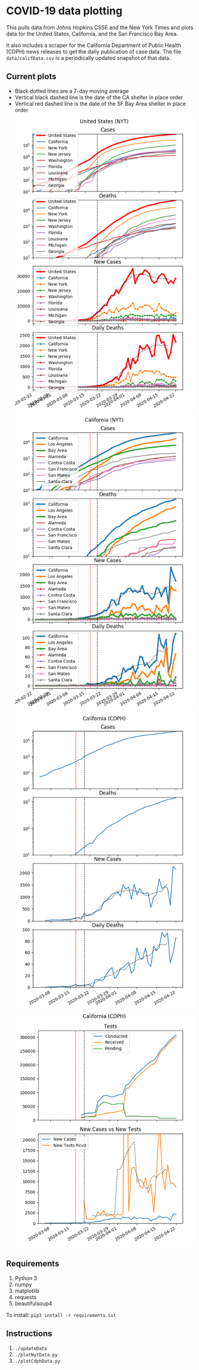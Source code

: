 # COVID-19 data plotting
This pulls data from Johns Hopkins CSSE and the New York Times and plots data for the United States, California, and the San Francisco Bay Area.

It also includes a scraper for the California Department of Public Health (CDPH) news releases to get the daily publication of case data. The file `data/califData.csv` is a periodically updated snapshot of that data.

## Current plots
* Black dotted lines are a 7-day moving average
* Vertical black dashed line is the date of the CA shelter in place order
* Vertical red dashed line is the date of the SF Bay Area shelter in place order
![NYT US Cases](https://github.com/jkua/covid19/raw/master/plots/nyt_us_cases.png)
![NYT CA Cases](https://github.com/jkua/covid19/raw/master/plots/nyt_ca_cases.png)
![CDPH CA Cases](https://github.com/jkua/covid19/raw/master/plots/cdph_ca_cases.png)
![CDPH CA Tests](https://github.com/jkua/covid19/raw/master/plots/cdph_ca_tests.png)

## Requirements
1. Python 3
2. numpy
3. matplotlib
4. requests
5. beautifulsoup4

To install: `pip3 install -r requirements.txt`

## Instructions
1. `./updateData`
2. `./plotNytData.py`
3. `./plotCdphData.py`
